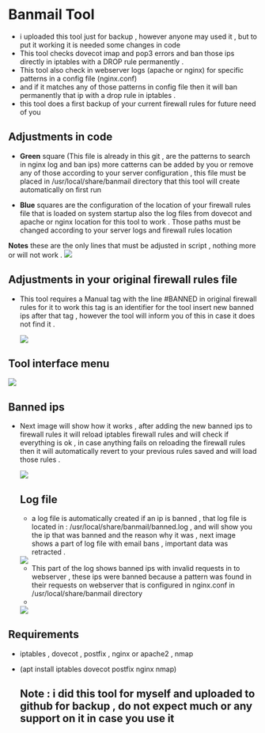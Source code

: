 # Banmail Tool
- i uploaded this tool just for backup , however anyone may used it , but to put it working it is needed some changes in code
- This tool checks dovecot imap and pop3 errors and ban those ips directly in iptables with a DROP rule permanently .
- This tool also check in webserver logs (apache or nginx) for specific patterns in a config file (nginx.conf)
- and if it matches any of those patterns in config file then it will ban permanently that ip with a drop rule in iptables .
- this tool does a first backup of your current firewall rules for future need of you


## Adjustments in code
- **Green** square (This file is already in this git , are the patterns to search in nginx log and ban ips)
  more catterns can be added by you or remove any of those according to your server configuration , this file
  must be placed in /usr/local/share/banmail directory that this tool will create automatically on first run

- **Blue** squares are the configuration of the location of your firewall rules file that is loaded on system startup
  also the log files from dovecot and apache or nginx location for this tool to work .
  Those paths must be changed according to your server logs and firewall rules location   

**Notes** these are the only lines that must be adjusted in script , nothing more or will not work .
<img src="https://i.postimg.cc/BnM80RrY/codebanmail.jpg">

## Adjustments in your original firewall rules file
- This tool requires a Manual tag with the line #BANNED in original firewall rules for it to work
  this tag is an identifier for the tool insert new banned ips after that tag , however the tool will
  inform you of this in case it does not find it .
  
  <img src="https://i.postimg.cc/rFLCD7fy/firwall.jpg">

## Tool interface menu
 <img src="https://i.postimg.cc/J4kJptrx/menu.jpg">

## Banned ips
- Next image will show how it works , after adding the new banned ips to firewall rules it will
  reload iptables firewall rules and will check if everything is ok , in case anything fails
  on reloading the firewall rules then it will automatically revert to your previous rules saved
  and will load those rules .
  
  <img src="https://i.postimg.cc/pdYy11DC/bannedips.jpg">

  ## Log file
  - a log file is automatically created if an ip is banned , that log file is located in : /usr/local/share/banmail/banned.log
     , and will show you the ip that was banned and the reason why it was , next image shows a part of log file with email         bans , important data was retracted .
    
  <img src="https://i.postimg.cc/sgRv3rDy/maillog.jpg">

  - This part of the log shows banned ips with invalid requests in to webserver , these ips were banned because a pattern was found in their requests on webserver that is configured in nginx.conf in /usr/local/share/banmail directory
  - 
  <img src="https://i.postimg.cc/gJnYVYHC/weblog.jpg">
## Requirements
- iptables , dovecot , postfix , nginx or apache2 , nmap
- (apt install iptables dovecot postfix nginx nmap)
  
    ## Note : i did this tool for myself and uploaded to github for backup , do not expect much or any support on it in case you use it

    
